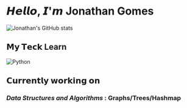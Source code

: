 

# 𝙃𝙚𝙡𝙡𝙤, 𝙄'𝙢 Jonathan Gomes

![Jonathan's GitHub stats](https://github-readme-stats.vercel.app/api?username=JonathanJourney99&show_icons=true&theme=highcontrast)
## 𝗠𝘆 𝗧𝗲𝗰𝗸 Learn

![Python](https://img.shields.io/badge/-Python-000?&logo=Python)



## 𝗖𝘂𝗿𝗿𝗲𝗻𝘁𝗹𝘆 𝘄𝗼𝗿𝗸𝗶𝗻𝗴 𝗼𝗻

### *Data Structures and Algorithms* : Graphs/Trees/Hashmap
